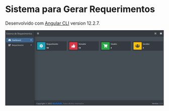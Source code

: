# Sistema para Gerar Requerimentos

Desenvolvido com [Angular CLI](https://github.com/angular/angular-cli) version 12.2.7.

<img src="https://github.com/samuelfer/requerimento-app/blob/master/Screenshot.png">
